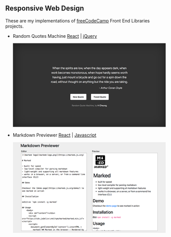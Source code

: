 ## Responsive Web Design

These are my implementations of [freeCodeCamp](https://learn.freecodecamp.org) Front End Libraries projects.

- Random Quotes Machine [React](https://github.com/e-tinkers/freecodecamp/tree/master/front-end-libraries/random-quotes-react) | [jQuery](https://github.com/e-tinkers/freecodecamp/tree/master/front-end-libraries/random-quote-machine-jquery)

  [![](https://github.com/e-tinkers/freecodecamp/blob/master/front-end-libraries/thumbnails/random-quotes-machine.png)](https://e-tinkers.github.io/freecodecamp/front-end-libraries/random-quotes-react/index.html)

- Markdown Previewer [React](https://github.com/e-tinkers/freecodecamp/tree/master/front-end-libraries/markdown-previewer-react) | [Javascript](#)

  [![](https://github.com/e-tinkers/freecodecamp/blob/master/front-end-libraries/thumbnails/markdown-previewer.png)](https://e-tinkers.github.io/freecodecamp/front-end-libraries/markdown-previewer-react/index.html)
